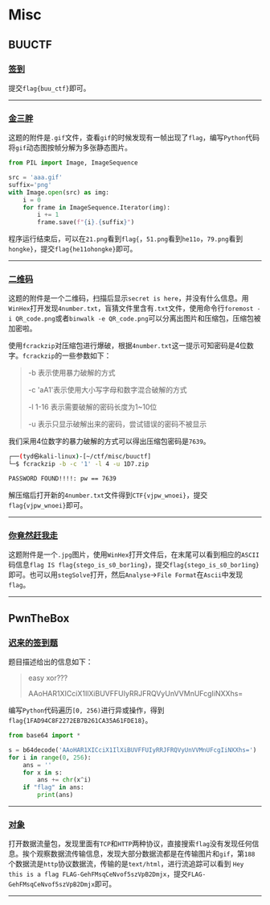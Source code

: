 # Misc

## BUUCTF

### [签到](https://buuoj.cn/challenges#%E7%AD%BE%E5%88%B0)

提交`flag{buu_ctf}`即可。

------

### [金三胖](https://buuoj.cn/challenges#%E9%87%91%E4%B8%89%E8%83%96)

这题的附件是`.gif`文件，查看`gif`的时候发现有一帧出现了`flag`，编写`Python`代码将`gif`动态图按帧分解为多张静态图片。

```python
from PIL import Image, ImageSequence

src = 'aaa.gif'
suffix='png'
with Image.open(src) as img:
    i = 0
    for frame in ImageSequence.Iterator(img):
        i += 1
        frame.save(f"{i}.{suffix}")
```

程序运行结束后，可以在`21.png`看到`flag{`，`51.png`看到`he11o`，`79.png`看到`hongke}`，提交`flag{he11ohongke}`即可。

------

### [二维码](https://buuoj.cn/challenges#%E4%BA%8C%E7%BB%B4%E7%A0%81)

这题的附件是一个二维码，扫描后显示`secret is here`，并没有什么信息。用`WinHex`打开发现`4number.txt`，盲猜文件里含有`.txt`文件，使用命令行`foremost -i QR_code.png`或者`binwalk -e QR_code.png`可以分离出图片和压缩包，压缩包被加密啦。

使用`fcrackzip`对压缩包进行爆破，根据`4number.txt`这一提示可知密码是4位数字。`fcrackzip`的一些参数如下：

> -b 表示使用暴力破解的方式
>
> -c 'aA1'表示使用大小写字母和数字混合破解的方式
>
> -l 1-16 表示需要破解的密码长度为1~10位
>
> -u 表示只显示破解出来的密码，尝试错误的密码不被显示

我们采用4位数字的暴力破解的方式可以得出压缩包密码是`7639`。

```bash
┌──(tyd㉿kali-linux)-[~/ctf/misc/buuctf]
└─$ fcrackzip -b -c '1' -l 4 -u 1D7.zip

PASSWORD FOUND!!!!: pw == 7639
```

解压缩后打开新的`4number.txt`文件得到`CTF{vjpw_wnoei}`，提交`flag{vjpw_wnoei}`即可。

------

### [你竟然赶我走](https://buuoj.cn/challenges#%E4%BD%A0%E7%AB%9F%E7%84%B6%E8%B5%B6%E6%88%91%E8%B5%B0)

这题附件是一个`.jpg`图片，使用`WinHex`打开文件后，在末尾可以看到相应的`ASCII`码信息`flag IS flag{stego_is_s0_bor1ing}`，提交`flag{stego_is_s0_bor1ing}`即可。也可以用`stegSolve`打开，然后`Analyse`→`File Format`在`Ascii`中发现`flag`。

------

## PwnTheBox

### [迟来的签到题](https://ce.pwnthebox.com/challenges?tag=29&id=962)

题目描述给出的信息如下：

> easy xor???
>
> AAoHAR1XICciX1IlXiBUVFFUIyRRJFRQVyUnVVMnUFcgIiNXXhs=

编写`Python`代码遍历`[0, 256)`进行异或操作，得到`flag{1FAD94C8F2272EB7B261CA35A61FDE18}`。

```python
from base64 import *

s = b64decode('AAoHAR1XICciX1IlXiBUVFFUIyRRJFRQVyUnVVMnUFcgIiNXXhs=')
for i in range(0, 256):
    ans = ''
    for x in s:
        ans += chr(x^i)
    if "flag" in ans:
        print(ans)
```

------

### [对象](https://ce.pwnthebox.com/challenges?type=1&id=497)

打开数据流量包，发现里面有`TCP`和`HTTP`两种协议，直接搜索`flag`没有发现任何信息。挨个观察数据流传输信息，发现大部分数据流都是在传输图片和`gif`，第`188`个数据流是`http`协议数据流，传输的是`text/html`，进行流追踪可以看到 `Hey this is a flag FLAG-GehFMsqCeNvof5szVpB2Dmjx`，提交`FLAG-GehFMsqCeNvof5szVpB2Dmjx`即可。

------

